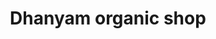 ---
title: "Dhanyam organic shop"
url: /chennai/dhanyam-organic-shop-indira-nagar-3rd-ave/
shop: supermarket
---